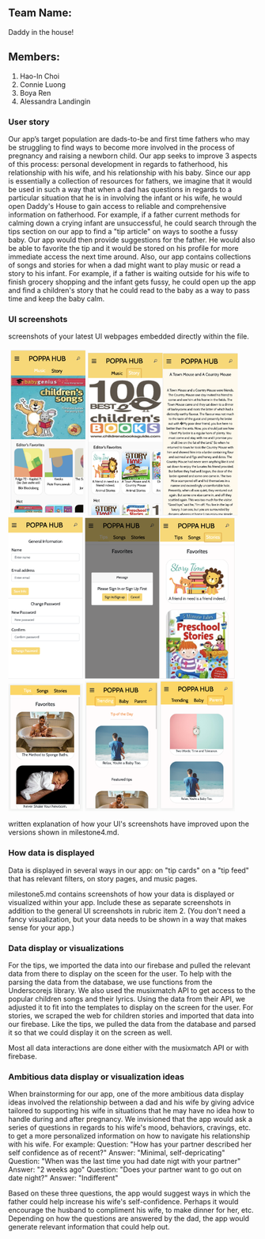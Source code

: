 ## Team Name: 
Daddy in the house!

## Members: 
1. Hao-In Choi
2. Connie Luong 
3. Boya Ren 
4. Alessandra Landingin

### User story

Our app’s target population are dads-to-be and first time fathers who may be struggling to find ways to become more involved in the process of pregnancy and raising a newborn child. Our app seeks to improve 3 aspects of this process: personal development in regards to fatherhood, his relationship with his wife, and his relationship with his baby. Since our app is essentially a collection of resources for fathers, we imagine that it would be used in such a way that when a dad has questions in regards to a particular situation that he is in involving the infant or his wife, he would open Daddy's House to gain access to reliable and comprehensive information on fatherhood. For example, if a father current methods for calming down a crying infant are unsuccessful, he could search through the tips section on our app to find a "tip article" on ways to soothe a fussy baby. Our app would then provide suggestions for the father. He would also be able to favorite the tip and it would be stored on his profile for more immediate access the next time around. Also, our app contains collections of songs and stories for when a dad might want to play music or read a story to his infant. For example, if a father is waiting outside for his wife to finish grocery shopping and the infant gets fussy, he could open up the app and find a children's story that he could read to the baby as a way to pass time and keep the baby calm. 

### UI screenshots
screenshots of your latest UI webpages embedded directly within the file.

<img src="milestone_img/1.png" width="30%" style="margin: 5px;"><img src="milestone_img/2.png" width="30%"><img src="milestone_img/3.png" width="30%"><img src="milestone_img/4.png" width="30%">
<img src="milestone_img/5.png" width="30%"><img src="milestone_img/6.png" width="30%"><img src="milestone_img/7.png" width="30%">
<img src="milestone_img/8.png" width="30%"><img src="milestone_img/9.png" width="30%">



written explanation of how your UI's screenshots have improved upon the versions shown in milestone4.md.

### How data is displayed

Data is displayed in several ways in our app: on "tip cards" on a "tip feed" that has relevant filters, on story pages, and music pages. 

milestone5.md contains screenshots of how your data is displayed or visualized within your app. 
Include these as separate screenshots in addition to the general UI screenshots in rubric item 2. 
(You don't need a fancy visualization, but your data needs to be shown in a way that makes sense for your app.)

### Data display or visualizations

For the tips, we imported the data into our firebase and pulled the relevant data from there to display on the sceen for the user. To help with the parsing the data from the database, we use functions from the Underscorejs library. We also used the musixmatch API to get access to the popular children songs and their lyrics. Using the data from their API, we adjusted it to fit into the templates to display on the screen for the user. For stories, we scraped the web for children stories and imported that data into our firebase. Like the tips, we pulled the data from the database and parsed it so that we could display it on the screen as well.

Most all data interactions are done either with the musixmatch API or with firebase.

### Ambitious data display or visualization ideas

When brainstorming for our app, one of the more ambitious data display ideas involved the relationship between a dad and his wife by giving advice tailored to supporting his wife in situations that he may have no idea how to handle during and after pregnancy. We invisioned that the app would ask a series of questions in regards to his wife's mood, behaviors, cravings, etc. to get a more personalized information on how to navigate his relationship with his wife. For example:
Question: "How has your partner described her self confidence as of recent?" Answer: "Minimal, self-depricating"
Question: "When was the last time you had date nigt with your partner"  Answer: "2 weeks ago"
Question: "Does your partner want to go out on date night?" Answer: "Indifferent"

Based on these three questions, the app would suggest ways in which the father could help increase his wife's self-confidence. Perhaps it would encourage the husband to compliment his wife, to make dinner for her, etc. Depending on how the questions are answered by the dad, the app would generate relevant information that could help out.
